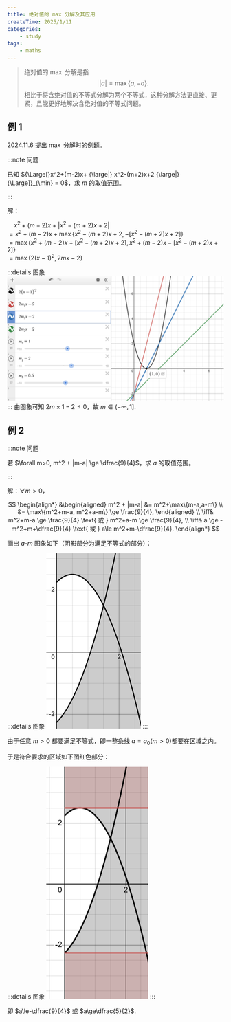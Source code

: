 ```yaml
---
title: 绝对值的 max 分解及其应用
createTime: 2025/1/11
categories: 
    - study
tags:
    - maths
---
```


> 绝对值的 $\max$ 分解是指
> $$|a| = \max\{a, -a\}.$$
> 相比于将含绝对值的不等式分解为两个不等式，这种分解方法更直接、更紧，且能更好地解决含绝对值的不等式问题。

## 例 1

2024.11.6 提出 $\max$ 分解时的例题。

:::note 问题

已知 ${\Large[}x^2+(m-2)x+ {\large|} x^2-(m+2)x+2 {\large|}{\Large]}_{\min} = 0$，求 $m$ 的取值范围。

:::

解：

$~~~~x^2+(m-2)x+|x^2-(m+2)x+2|$  
$=x^2+(m-2)x+\max\{x^2-(m+2)x+2, -[x^2-(m+2)x+2]\}$  
$=\max\{x^2+(m-2)x+[x^2-(m+2)x+2], x^2+(m-2)x-[x^2-(m+2)x+2]\}$  
$=\max\{2(x-1)^2, 2mx-2\}$

:::details 图象
![](image/math-solution-abs-20241106.png)
:::
由图象可知 $2m\times1-2\le0$，故 $m\in (-\infty, 1]$.

## 例 2

:::note 问题

若 $\forall m>0, m^2 + |m-a| \ge \dfrac{9}{4}$，求 $a$ 的取值范围。

:::

解：$\forall m>0$，

$$
\begin{align*}
    &\begin{aligned}
    m^2 + |m-a|
    &= m^2+\max\{m-a,a-m\} \\
    &= \max\{m^2+m-a, m^2+a-m\} \ge \frac{9}{4},
    \end{aligned}
\\
\iff& m^2+m-a \ge \frac{9}{4} \text{ 或 } m^2+a-m \ge \frac{9}{4}, \\
\iff& a \ge -m^2+m+\dfrac{9}{4} \text{ 或 } a\le m^2+m-\dfrac{9}{4}.
\end{align*}
$$

画出 $a\text{-}m$ 图象如下（阴影部分为满足不等式的部分）：

:::details 图象
![图1](abs-max-decomposition/image.png)
:::

由于任意 $m>0$ 都要满足不等式，即一整条线 $a=a_0(m>0)$都要在区域之内。

于是符合要求的区域如下图红色部分：

:::details 图象
![图2](abs-max-decomposition/image-1.png)
:::

即 $a\le-\dfrac{9}{4}$ 或 $a\ge\dfrac{5}{2}$.
